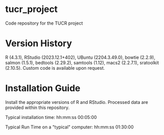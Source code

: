 # tucr_project
Code repository for the TUCR project

# Version History
R (4.3.1), RStudio (2023.12.1+402), UBuntu (2204.3.49.0), bowtie (2.2.9), salmon (1.5.1), bedtools (2.29.2), samtools (1.12), macs2 (2.2.7.1), sratoolkit (2.10.5). Custom code is available upon request.

# Installation Guide

Install the appropriate versions of R and RStudio.  Processed data are provided within this repository.

Typical installation time: hh:mm:ss 00:05:00

Typical Run Time on a "typical" computer: hh:mm:ss 01:30:00

